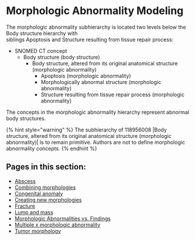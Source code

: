 # Morphologic Abnormality Modeling

The morphologic abnormality subhierarchy is located two levels below the Body structure hierarchy with\
siblings Apoptosis and Structure resulting from tissue repair process:

* SNOMED CT concept
  * Body structure (body structure)
    * Body structure, altered from its original anatomical structure (morphologic abnormality)
      * Apoptosis (morphologic abnormality)
      * Morphologically abnormal structure (morphologic abnormality)
      * Structure resulting from tissue repair process (morphologic abnormality)

The concepts in the morphologic abnormality hierarchy represent abnormal body structures.

{% hint style="warning" %}
The subhierarchy of 118956008 |Body structure, altered from its original anatomical structure (morphologic abnormality)| is to remain primitive. Authors are not to define morphologic abnormality concepts.
{% endhint %}

## Pages in this section:

* [Abscess](abscess.md)
* [Combining morphologies](combining-morphologies.md)
* [Congenital anomaly](congenital-anomaly.md)
* [Creating new morphologies](creating-new-morphologies.md)
* [Fracture](fracture.md)
* [Lump and mass](lump-and-mass.md)
* [Morphologic Abnormalities vs. Findings](morphologic-abnormalities-vs-findings.md)
* [Multiple x morphologic abnormality](multiple-x-morphologic-abnormality.md)
* [Tumor morphology](tumor-morphology.md)
